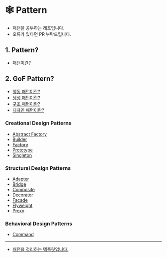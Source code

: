 # 🕸️ Pattern
- 패턴을 공부하는 레포입니다.
- 오류가 있다면 PR 부탁드립니다.

## 1. Pattern?
* [패턴이란? ](patterns/1_Pattern/what_is_pattern.md)

## 2. GoF Pattern?
* [행동 패턴이란? ](patterns/2_GoF_Pattern/introduction_to_behavioral_disign_patterns.md)
* [생성 패턴이란? ](patterns/2_GoF_Pattern/introduction_to_creational_desing_patterns.md)
* [구조 패턴이란? ](patterns/2_GoF_Pattern/introduction_to_structural_desing_patterns.md)
* [디자인 패턴이란? ](patterns/2_GoF_Pattern/what_is_design_pattern.md)

### Creational Design Patterns
* [Abstract Factory ](patterns/2_GoF_Pattern/1_Creational_Design_Patterns/what_is_abstract_fectory_pattern.md)
* [Builder ](patterns/2_GoF_Pattern/1_Creational_Design_Patterns/what_is_builder_pattern.md)
* [Factory ](patterns/2_GoF_Pattern/1_Creational_Design_Patterns/what_is_factory_pattern.md)
* [Prototype ](patterns/2_GoF_Pattern/1_Creational_Design_Patterns/what_is_prototype_pattern.md)
* [Singleton ](patterns/2_GoF_Pattern/1_Creational_Design_Patterns/what_is_singleton_pattern.md)

### Structural Design Patterns
* [Adapter ](patterns/2_GoF_Pattern/2_Structural_Design_Patterns/what_is_adapter_pattern.md)
* [Bridge ](patterns/2_GoF_Pattern/2_Structural_Design_Patterns/what_is_bridge_pattern.md)
* [Composite ](patterns/2_GoF_Pattern/2_Structural_Design_Patterns/what_is_composite_pattern.md)
* [Decorator ](patterns/2_GoF_Pattern/2_Structural_Design_Patterns/what_is_decorator_pattern.md)
* [Facade ](patterns/2_GoF_Pattern/2_Structural_Design_Patterns/what_is_facade_pattern.md)
* [Flyweight ](patterns/2_GoF_Pattern/2_Structural_Design_Patterns/what_is_flyweight_pattern.md)
* [Proxy ](patterns/2_GoF_Pattern/2_Structural_Design_Patterns/what_is_proxy_pattern.md)

### Behavioral Design Patterns
* [Command ](patterns/2_GoF_Pattern/3_Behavioral_Design_Patterns/what_is_command_pattern.md)

---
* [패턴을 정리하는 템플릿입니다.](https://github.com/hyunwook13/Pattern/blob/main/Template.md "템플릿")
